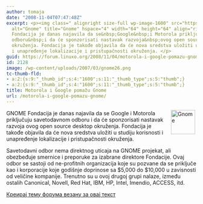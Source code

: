 ```yaml
---
author: tomaja
date: "2008-11-04T07:47:48Z"
excerpt: <p><img class=" alignright size-full wp-image-1600" src="https://linuxo.org/wp-content/uploads/2007/03/gnome26.png"
  alt="Gnome" title="Gnome" hspace="4" width="64" height="64" align="right" />GNOME
  Fondacija je danas najavila da se&nbsp;Google&nbsp;i Motorola priključuju&nbsp;savetodavnom
  odboru&nbsp;i da će sponzorisati nastavak razvoja&nbsp;ovog open source desktop
  okruženja. Fondacija je takođe objavila da će nova sredstva uložiti u studiju korisnosti
  i unapređenje lokalizacije i pristupačnosti okruženja. </p>
guid: https://forum.linuxo.org/2008/11/04/motorola-i-google-pomazu-gnome/
id: 2128
image: /wp-content/uploads/2007/03/gnome26.png
tc-thumb-fld:
- a:2:{s:9:"_thumb_id";s:4:"1600";s:11:"_thumb_type";s:5:"thumb";}
- a:2:{s:9:"_thumb_id";s:4:"1600";s:11:"_thumb_type";s:5:"thumb";}
title: Motorola i Google pomažu Gnome
url: /motorola-i-google-pomazu-gnome/
---
```

<img class=" alignright size-full wp-image-1600" src="https://linuxo.org/wp-content/uploads/2007/03/gnome26.png" alt="Gnome" title="Gnome" hspace="4" width="64" height="64" align="right" />GNOME Fondacija je danas najavila da se&nbsp;Google&nbsp;i Motorola priključuju&nbsp;savetodavnom odboru&nbsp;i da će sponzorisati nastavak razvoja&nbsp;ovog open source desktop okruženja. Fondacija je takođe objavila da će nova sredstva uložiti u studiju korisnosti i unapređenje lokalizacije i pristupačnosti okruženja. 

<!--break-->Savetodavni odbor nema direktnog uticaja na GNOME projekat, ali obezbeđuje smernice i preporuke za&nbsp;izabrane direktore Fondacije. Ovaj odbor se sastoji od ne-profitnih organizacija koje su pozvane da se priključe kao i korporacije koje godi&scaron;nje doprinose sa $5,000 do&nbsp;$10,000 u zavisnosti od veličine kompanije. Trenutno su u ovoj drugoj grupi nalaze, između ostalih Canonical, Novell, Red Hat, IBM, HP, Intel, Imendio, ACCESS, itd.

[Креирај тему форума везану за овај текст](https://linuxo.org/nova-tema-na-forumu/?se_pid=2128)